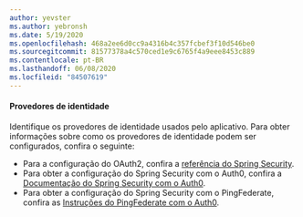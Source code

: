 ```yaml
---
author: yevster
ms.author: yebronsh
ms.date: 5/19/2020
ms.openlocfilehash: 468a2ee6d0cc9a4316b4c357fcbef3f10d546be0
ms.sourcegitcommit: 81577378a4c570ced1e9c6765f4a9eee8453c889
ms.contentlocale: pt-BR
ms.lasthandoff: 06/08/2020
ms.locfileid: "84507619"
---
```

#### <a name="identity-providers"></a>Provedores de identidade

Identifique os provedores de identidade usados pelo aplicativo. Para obter informações sobre como os provedores de identidade podem ser configurados, confira o seguinte:

* Para a configuração do OAuth2, confira a [referência do Spring Security](https://docs.spring.io/spring-security/site/docs/current/reference/html5/#oauth2).
* Para obter a configuração do Spring Security com o Auth0, confira a [Documentação do Spring Security com o Auth0](https://auth0.com/docs/quickstart/backend/java-spring-security5/01-authorization).
* Para obter a configuração do Spring Security com o PingFederate, confira as [Instruções do PingFederate com o Auth0](https://auth0.com/authenticate/java-spring-security/ping-federate/).
